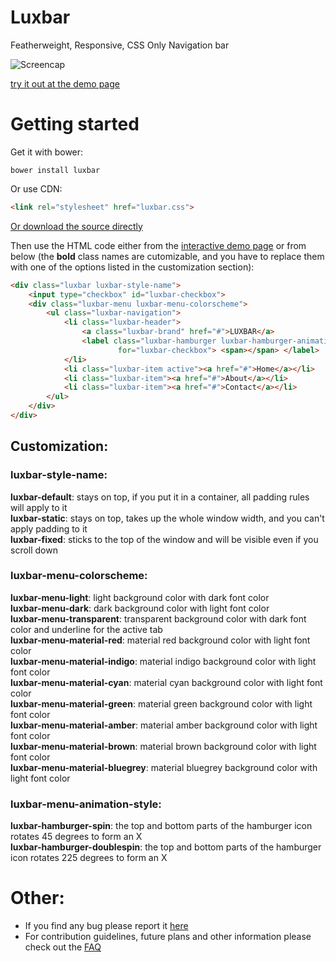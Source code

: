 # Luxbar

Featherweight, Responsive, CSS Only Navigation bar

![Screencap](http://i.imgur.com/bJ6Ty8B.gif)

[try it out at the demo page](https://balzss.github.io/luxbar/demo)

# Getting started

Get it with bower:

```
bower install luxbar
```

Or use CDN:
```html
<link rel="stylesheet" href="luxbar.css">
```

[Or download the source
directly](https://github.com/balzss/luxbar/archive/0.1.0.zip)

Then use the HTML code either from the [interactive demo page](https://balzss.github.io/luxbar/demo) or from below (the **bold** class names are cutomizable, and you have to replace them with one of the options listed in the customization section):

```html
<div class="luxbar luxbar-style-name">
    <input type="checkbox" id="luxbar-checkbox">
    <div class="luxbar-menu luxbar-menu-colorscheme">
        <ul class="luxbar-navigation">
            <li class="luxbar-header">
                <a class="luxbar-brand" href="#">LUXBAR</a>
                <label class="luxbar-hamburger luxbar-hamburger-animation-style"
                        for="luxbar-checkbox"> <span></span> </label>
            </li>
            <li class="luxbar-item active"><a href="#">Home</a></li>
            <li class="luxbar-item"><a href="#">About</a></li>
            <li class="luxbar-item"><a href="#">Contact</a></li>
        </ul>
    </div>
</div>
```

## Customization:

### luxbar-style-name:

**luxbar-default**: stays on top, if you put it in a container, all padding rules will apply to it  
**luxbar-static**: stays on top, takes up the whole window width, and you can't apply padding to it  
**luxbar-fixed**: sticks to the top of the window and will be visible even if you scroll down  

### luxbar-menu-colorscheme:

**luxbar-menu-light**: light background color with dark font color  
**luxbar-menu-dark**: dark background color with light font color  
**luxbar-menu-transparent**: transparent background color with dark font color and underline for the active tab  
**luxbar-menu-material-red**: material red background color with light font color  
**luxbar-menu-material-indigo**: material indigo background color with light font color  
**luxbar-menu-material-cyan**: material cyan background color with light font color  
**luxbar-menu-material-green**: material green background color with light font color  
**luxbar-menu-material-amber**: material amber background color with light font color  
**luxbar-menu-material-brown**: material brown background color with light font color  
**luxbar-menu-material-bluegrey**: material bluegrey background color with light font color  

### luxbar-menu-animation-style:

**luxbar-hamburger-spin**: the top and bottom parts of the hamburger icon rotates 45 degrees to form an X  
**luxbar-hamburger-doublespin**: the top and bottom parts of the hamburger icon rotates 225 degrees to form an X  

# Other:

 - If you find any bug please report it
   [here](https://github.com/balzss/luxbar/issues)
 - For contribution guidelines, future plans and other information please check out the [FAQ](https://balzss.github.io/luxbar/faq)
